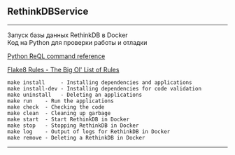 ## RethinkDBService

---

Запуск базы данных RethinkDB в Docker   
Код на Python для проверки работы и отладки   

[Python ReQL command reference](https://rethinkdb.com/api/python/)   

[Flake8 Rules - The Big Ol' List of Rules](https://www.flake8rules.com/)   

```shell
make install	 - Installing dependencies and applications
make install-dev - Installing dependencies for code validation
make uninstall	 - Deleting an applications
make run	- Run the applications
make check	- Checking the code
make clean	- Cleaning up garbage
make start	- Start RethinkDB in Docker
make stop	- Stopping RethinkDB in Docker
make log	- Output of logs for RethinkDB in Docker
make remove	- Deleting a RethinkDB in Docker
```  
---  